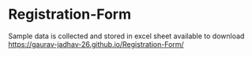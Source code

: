 # Registration-Form
Sample data is collected and stored in excel sheet available to download
https://gaurav-jadhav-26.github.io/Registration-Form/
